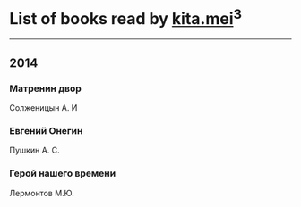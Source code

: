# List of books read by [kita.mei](http://instagram.com/kita.mei)<sup>3</sup>
---

## 2014

### Матренин двор
Солженицын А. И


### Евгений Онегин
Пушкин А. С.


### Герой нашего времени
Лермонтов М.Ю.



